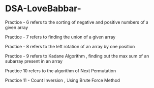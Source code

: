 # DSA-LoveBabbar-
Practice - 6 refers to the sorting of negative and positive numbers of a given array


Practice - 7 refers to finding the union of a given array


Practice - 8 refers to the left rotation of an array by one position

Practice - 9 refers to Kadane Algorithm , finding out the max sum of an subarray present in an array

Practice 10 refers to the algorithm of Next Permutation

Practice 11 - Count Inversion , Using Brute Force Method

